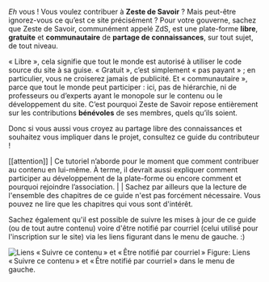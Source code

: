 *Eh* vous ! Vous voulez contribuer à **Zeste de Savoir** ? Mais peut-être ignorez-vous ce qu’est ce site précisément ? Pour votre gouverne, sachez que Zeste de Savoir, communément appelé ZdS, est une plate-forme **libre**, **gratuite** et **communautaire** de **partage de connaissances**, sur tout sujet, de tout niveau.

« Libre », cela signifie que tout le monde est autorisé à utiliser le code source du site à sa guise. « Gratuit », c’est simplement « pas payant » ; en particulier, vous ne croiserez jamais de publicité. Et « communautaire », parce que tout le monde peut participer : ici, pas de hiérarchie, ni de professeurs ou d’experts ayant le monopole sur le contenu ou le développement du site. C’est pourquoi Zeste de Savoir repose entièrement sur les contributions **bénévoles** de ses membres, quels qu’ils soient.

Donc si vous aussi vous croyez au partage libre des connaissances et souhaitez vous impliquer dans le projet, consultez ce guide du contributeur ! 

[[attention]]
| Ce tutoriel n’aborde pour le moment que comment contribuer au contenu en lui-même. À terme, il devrait aussi expliquer comment participer au développement de la plate-forme ou encore comment et pourquoi rejoindre l’association.
| 
| Sachez par ailleurs que la lecture de l'ensemble des chapitres de ce guide n'est pas forcément nécessaire. Vous pouvez ne lire que les chapitres qui vous sont d'intérêt.

Sachez également qu'il est possible de suivre les mises à jour de ce guide (ou de tout autre contenu) voire d'être notifié par courriel (celui utilisé pour l'inscription sur le site) via les liens figurant dans le menu de gauche. :) 

![Liens « Suivre ce contenu » et « Être notifié par courriel »](/media/galleries/1121/1c366a4c-d111-47f7-9692-5563c215dbe1.png)
Figure: Liens « Suivre ce contenu » et « Être notifié par courriel » dans le menu de gauche.